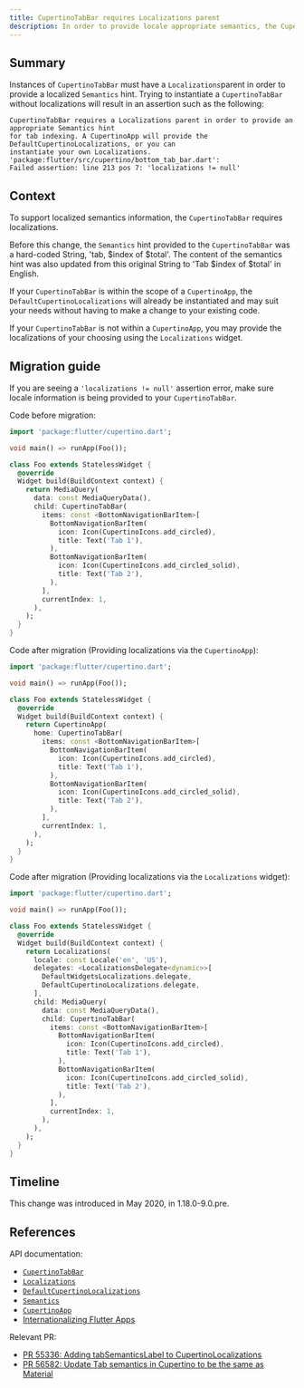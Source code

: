 ```yaml
---
title: CupertinoTabBar requires Localizations parent
description: In order to provide locale appropriate semantics, the CupertinoTabBar requires a Localizations parent.
---
```


## Summary

Instances of `CupertinoTabBar` must have a `Localizations`parent in order to provide a localized
`Semantics` hint. Trying to instantiate  a `CupertinoTabBar` without localizations will
result in an assertion such as the following:
       
```
CupertinoTabBar requires a Localizations parent in order to provide an appropriate Semantics hint
for tab indexing. A CupertinoApp will provide the DefaultCupertinoLocalizations, or you can
instantiate your own Localizations.
'package:flutter/src/cupertino/bottom_tab_bar.dart':
Failed assertion: line 213 pos 7: 'localizations != null'
```

## Context

To support localized semantics information, the `CupertinoTabBar` requires localizations.

Before this change, the `Semantics` hint provided to the `CupertinoTabBar` was a hard-coded String,
'tab, $index of $total'. The content of the semantics hint was also updated from this original
String to 'Tab $index of $total' in English.

If your `CupertinoTabBar` is within the scope of a `CupertinoApp`, the
`DefaultCupertinoLocalizations` will already be instantiated and may suit your needs without having
to make a change to your existing code.

If your `CupertinoTabBar` is not within a `CupertinoApp`, you may provide the localizations of
your choosing using the `Localizations` widget.

## Migration guide

If you are seeing a `'localizations != null'` assertion error, make sure locale information is being
provided to your `CupertinoTabBar`.

Code before migration:

```dart
import 'package:flutter/cupertino.dart';

void main() => runApp(Foo());

class Foo extends StatelessWidget {
  @override
  Widget build(BuildContext context) {
    return MediaQuery(
      data: const MediaQueryData(),
      child: CupertinoTabBar(
        items: const <BottomNavigationBarItem>[
          BottomNavigationBarItem(
            icon: Icon(CupertinoIcons.add_circled),
            title: Text('Tab 1'),
          ),
          BottomNavigationBarItem(
            icon: Icon(CupertinoIcons.add_circled_solid),
            title: Text('Tab 2'),
          ),
        ],
        currentIndex: 1,
      ),
    );
  }
}
```

Code after migration (Providing localizations via the `CupertinoApp`):

```dart
import 'package:flutter/cupertino.dart';

void main() => runApp(Foo());

class Foo extends StatelessWidget {
  @override
  Widget build(BuildContext context) {
    return CupertinoApp(
      home: CupertinoTabBar(
        items: const <BottomNavigationBarItem>[
          BottomNavigationBarItem(
            icon: Icon(CupertinoIcons.add_circled),
            title: Text('Tab 1'),
          ),
          BottomNavigationBarItem(
            icon: Icon(CupertinoIcons.add_circled_solid),
            title: Text('Tab 2'),
          ),
        ],
        currentIndex: 1,
      ),
    );
  }
}
```

Code after migration (Providing localizations via the `Localizations` widget):

```dart
import 'package:flutter/cupertino.dart';

void main() => runApp(Foo());

class Foo extends StatelessWidget {
  @override
  Widget build(BuildContext context) {
    return Localizations(
      locale: const Locale('en', 'US'),
      delegates: <LocalizationsDelegate<dynamic>>[
        DefaultWidgetsLocalizations.delegate,
        DefaultCupertinoLocalizations.delegate,
      ],
      child: MediaQuery(
        data: const MediaQueryData(),
        child: CupertinoTabBar(
          items: const <BottomNavigationBarItem>[
            BottomNavigationBarItem(
              icon: Icon(CupertinoIcons.add_circled),
              title: Text('Tab 1'),
            ),
            BottomNavigationBarItem(
              icon: Icon(CupertinoIcons.add_circled_solid),
              title: Text('Tab 2'),
            ),
          ],
          currentIndex: 1,
        ),
      ),
    );
  }
}
```

## Timeline

This change was introduced in May 2020, in 1.18.0-9.0.pre.

## References

API documentation:
* [`CupertinoTabBar`][]
* [`Localizations`][]
* [`DefaultCupertinoLocalizations`][]
* [`Semantics`][]
* [`CupertinoApp`][]
* [Internationalizing Flutter Apps][]


Relevant PR:
* [PR 55336: Adding tabSemanticsLabel to CupertinoLocalizations][]
* [PR 56582: Update Tab semantics in Cupertino to be the same as Material][]

[`CupertinoTabBar`]: {{site.api}}/flutter/cupertino/CupertinoTabBar-class.html
[`Localizations`]: {{site.api}}/flutter/widgets/Localizations-class.html
[`DefaultCupertinoLocalizations`]: {{site.api}}/flutter/cupertino/DefaultCupertinoLocalizations-class.html
[`Semantics`]: {{site.api}}/flutter/widgets/Semantics-class.html
[`CupertinoApp`]: {{site.api}}/flutter/cupertino/CupertinoApp-class.html
[Internationalizing Flutter Apps]: https://flutter.dev/docs/development/accessibility-and-localization/internationalization
[PR 55336: Adding tabSemanticsLabel to CupertinoLocalizations]: {{site.github}}/flutter/flutter/pull/55336
[PR 56582: Update Tab semantics in Cupertino to be the same as Material]: {{site.github}}/flutter/flutter/pull/56582#issuecomment-625497951
